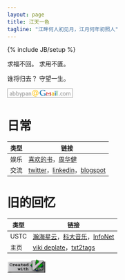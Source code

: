 ```yaml
---
layout: page
title: 江天一色
tagline: "江畔何人初见月，江月何年初照人"
---
```

{% include JB/setup %}

求福不回。 求用不匱。

谁将归去？ 守望一生。

![我的邮箱](assets/img/mail.png) 

# 日常

| 类型 | 链接 |
| ---- | ---- |
| 娱乐 | [喜欢的书](page/book.html)，[周华健](http://music.douban.com/musician/104913/)
| 交流 | [twitter](https://twitter.com/abbypan)，[linkedin](https://www.linkedin.com/in/abby-pan-54b90977)，[blogspot](http://abbypan.blogspot.com)

# 旧的回忆

| 类型 | 链接 |
| ---- | ---- |
| USTC | [瀚海星云](http://bbs.ustc.edu.cn)，[科大音乐](http://music.ustc.edu.cn)，[InfoNet](http://if.ustc.edu.cn)
| 主页 | [viki deplate](assets/viki_deplate)，[txt2tags](assets/txt2tags)

![create with vim](assets/img/vim.png)
